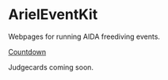 # ArielEventKit
Webpages for running AIDA freediving events.

[Countdown](./countdown/countdown.html)

Judgecards coming soon.
